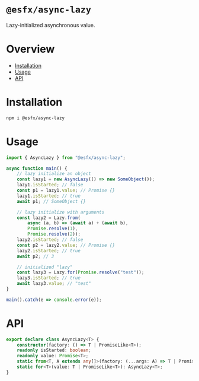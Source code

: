 # `@esfx/async-lazy`

Lazy-initialized asynchronous value.

# Overview

* [Installation](#installation)
* [Usage](#usage)
* [API](#api)

# Installation

```sh
npm i @esfx/async-lazy
```

# Usage

```ts
import { AsyncLazy } from "@esfx/async-lazy";

async function main() {
    // lazy initialize an object
    const lazy1 = new AsyncLazy(() => new SomeObject());
    lazy1.isStarted; // false
    const p1 = lazy1.value; // Promise {}
    lazy1.isStarted; // true
    await p1; // SomeObject {}

    // lazy initialize with arguments
    const lazy2 = Lazy.from(
        async (a, b) => (await a) + (await b),
        Promise.resolve(1),
        Promise.resolve(2));
    lazy2.isStarted; // false
    const p2 = lazy2.value; // Promise {}
    lazy2.isStarted; // true
    await p2; // 3

    // initialized "lazy"
    const lazy3 = Lazy.for(Promise.resolve("test"));
    lazy3.isStarted; // true
    await lazy3.value; // "test"
}

main().catch(e => console.error(e));
```

# API

```ts
export declare class AsyncLazy<T> {
    constructor(factory: () => T | PromiseLike<T>);
    readonly isStarted: boolean;
    readonly value: Promise<T>;
    static from<T, A extends any[]>(factory: (...args: A) => T | PromiseLike<T>, ...args: A): AsyncLazy<T>;
    static for<T>(value: T | PromiseLike<T>): AsyncLazy<T>;
}
```


